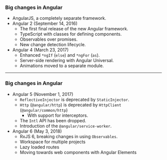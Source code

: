 ### Big changes in Angular

* AngularJS, a completely separate framework.
* Angular 2 (September 14, 2016)
  * The first final release of the new Angular framework.
  * TypeScript with classes for defining components.
  * Observables over promises.
  * New change detection lifecycle.
* Angular 4 (March 23, 2017)
  * Enhanced `*ngIf` (`else`) and `*ngFor` (`as`).
  * Server-side rendering with Angular Universal.
  * Animations moved to a separate module.

---

### Big changes in Angular

* Angular 5 (November 1, 2017)
  * `ReflectiveInjector` is deprecated by `StaticInjector`.
  * `Http` (`@angular/http`) is deprecated by `HttpClient` (`@angular/common/http`)
    * With support for interceptors.
  * The `Intl` API has been dropped.
  * Introduction of the `@angular/service-worker`.
* Angular 6 (May 3, 2018)
  * RxJS 6, breaking changes in using `Observables`.
  * Workspace for multiple projects
  * Lazy loaded routes
  * Moving towards web components with Angular Elements